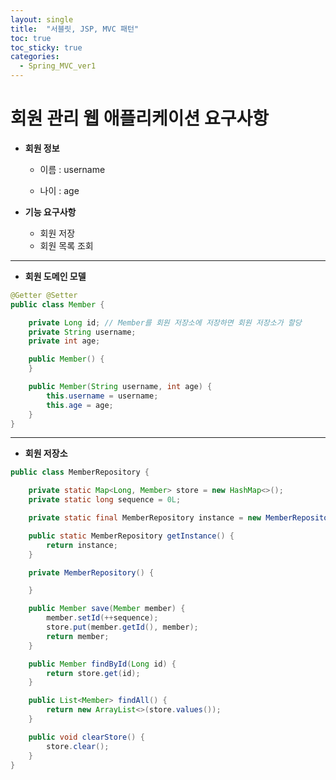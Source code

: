 ```yaml
---
layout: single
title:  "서블릿, JSP, MVC 패턴"
toc: true
toc_sticky: true
categories:
  - Spring_MVC_ver1
---
```


# 회원 관리 웹 애플리케이션 요구사항



- **회원 정보**
  
  - 이름 : username
  
  - 나이 : age
  
    
  
- **기능 요구사항**
  
  - 회원 저장
  - 회원 목록 조회

---



- **회원 도메인 모델**

```java
@Getter @Setter
public class Member {

    private Long id; // Member를 회원 저장소에 저장하면 회원 저장소가 할당
    private String username;
    private int age;

    public Member() {
    }

    public Member(String username, int age) {
        this.username = username;
        this.age = age;
    }
}
```

---



- **회원 저장소**

```java
public class MemberRepository {

    private static Map<Long, Member> store = new HashMap<>();
    private static long sequence = 0L;

    private static final MemberRepository instance = new MemberRepository(); // 싱글톤 사용 (한번의 new로 인스턴스를 사용 -> 메모리 낭비 방지)

    public static MemberRepository getInstance() {
        return instance;
    }

    private MemberRepository() {

    }

    public Member save(Member member) {
        member.setId(++sequence);
        store.put(member.getId(), member);
        return member;
    }

    public Member findById(Long id) {
        return store.get(id);
    }

    public List<Member> findAll() {
        return new ArrayList<>(store.values());
    }

    public void clearStore() {
        store.clear();
    }
}
```

